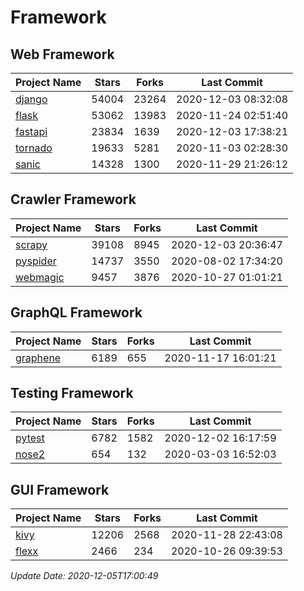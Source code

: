 # Framework

## Web Framework
| Project Name | Stars | Forks | Last Commit |
| ------------ | ----- | ----- | ----------- |
| [django](https://github.com/django/django) | 54004 | 23264 | 2020-12-03 08:32:08 |
| [flask](https://github.com/pallets/flask) | 53062 | 13983 | 2020-11-24 02:51:40 |
| [fastapi](https://github.com/tiangolo/fastapi) | 23834 | 1639 | 2020-12-03 17:38:21 |
| [tornado](https://github.com/tornadoweb/tornado) | 19633 | 5281 | 2020-11-03 02:28:30 |
| [sanic](https://github.com/huge-success/sanic) | 14328 | 1300 | 2020-11-29 21:26:12 |

## Crawler Framework
| Project Name | Stars | Forks | Last Commit |
| ------------ | ----- | ----- | ----------- |
| [scrapy](https://github.com/scrapy/scrapy) | 39108 | 8945 | 2020-12-03 20:36:47 |
| [pyspider](https://github.com/binux/pyspider) | 14737 | 3550 | 2020-08-02 17:34:20 |
| [webmagic](https://github.com/code4craft/webmagic) | 9457 | 3876 | 2020-10-27 01:01:21 |

## GraphQL Framework
| Project Name | Stars | Forks | Last Commit |
| ------------ | ----- | ----- | ----------- |
| [graphene](https://github.com/graphql-python/graphene) | 6189 | 655 | 2020-11-17 16:01:21 |

## Testing Framework
| Project Name | Stars | Forks | Last Commit |
| ------------ | ----- | ----- | ----------- |
| [pytest](https://github.com/pytest-dev/pytest) | 6782 | 1582 | 2020-12-02 16:17:59 |
| [nose2](https://github.com/nose-devs/nose2) | 654 | 132 | 2020-03-03 16:52:03 |

## GUI Framework
| Project Name | Stars | Forks | Last Commit |
| ------------ | ----- | ----- | ----------- |
| [kivy](https://github.com/kivy/kivy) | 12206 | 2568 | 2020-11-28 22:43:08 |
| [flexx](https://github.com/flexxui/flexx) | 2466 | 234 | 2020-10-26 09:39:53 |

*Update Date: 2020-12-05T17:00:49*